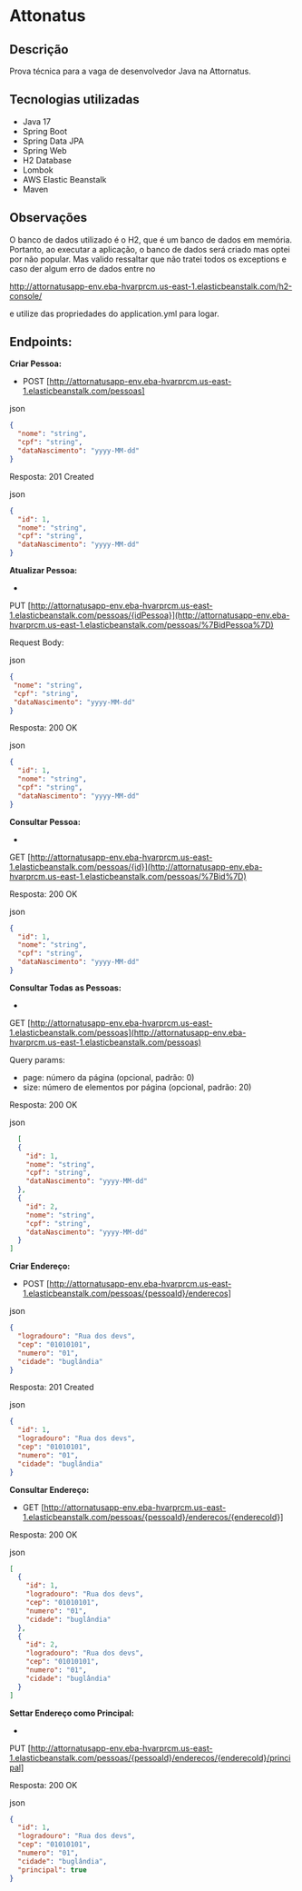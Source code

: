 # Attonatus

## Descrição

Prova técnica para a vaga de desenvolvedor Java na Attornatus.

## Tecnologias utilizadas

- Java 17
- Spring Boot
- Spring Data JPA
- Spring Web
- H2 Database
- Lombok
- AWS Elastic Beanstalk
- Maven

## Observações

O banco de dados utilizado é o H2, que é um banco de dados em memória. Portanto, ao executar a aplicação, o banco de
  dados será criado mas optei por não popular. Mas valido ressaltar que não tratei todos os exceptions e caso der algum
  erro de dados entre no

http://attornatusapp-env.eba-hvarprcm.us-east-1.elasticbeanstalk.com/h2-console/

e utilize das propriedades do application.yml para logar.

## Endpoints:

**Criar Pessoa:**

- POST [http://attornatusapp-env.eba-hvarprcm.us-east-1.elasticbeanstalk.com/pessoas]

json

```json
{
  "nome": "string",
  "cpf": "string",
  "dataNascimento": "yyyy-MM-dd"
}
```

Resposta: 201 Created

json

```json
{
  "id": 1,
  "nome": "string",
  "cpf": "string",
  "dataNascimento": "yyyy-MM-dd"
}
```

**Atualizar Pessoa:**

-
PUT [http://attornatusapp-env.eba-hvarprcm.us-east-1.elasticbeanstalk.com/pessoas/{idPessoa}](http://attornatusapp-env.eba-hvarprcm.us-east-1.elasticbeanstalk.com/pessoas/%7BidPessoa%7D)

Request Body:

json

 ```json
{
  "nome": "string",
  "cpf": "string",
  "dataNascimento": "yyyy-MM-dd"
}
```

Resposta: 200 OK

json

```json
{
  "id": 1,
  "nome": "string",
  "cpf": "string",
  "dataNascimento": "yyyy-MM-dd"
}
```

**Consultar Pessoa:**

-
GET [http://attornatusapp-env.eba-hvarprcm.us-east-1.elasticbeanstalk.com/pessoas/{id}](http://attornatusapp-env.eba-hvarprcm.us-east-1.elasticbeanstalk.com/pessoas/%7Bid%7D)

Resposta: 200 OK

json

```json
{
  "id": 1,
  "nome": "string",
  "cpf": "string",
  "dataNascimento": "yyyy-MM-dd"
}
```

**Consultar Todas as Pessoas:**

-
GET [http://attornatusapp-env.eba-hvarprcm.us-east-1.elasticbeanstalk.com/pessoas](http://attornatusapp-env.eba-hvarprcm.us-east-1.elasticbeanstalk.com/pessoas)

Query params:

* page: número da página (opcional, padrão: 0)
* size: número de elementos por página (opcional, padrão: 20)

Resposta: 200 OK

json

```json
  [
  {
    "id": 1,
    "nome": "string",
    "cpf": "string",
    "dataNascimento": "yyyy-MM-dd"
  },
  {
    "id": 2,
    "nome": "string",
    "cpf": "string",
    "dataNascimento": "yyyy-MM-dd"
  }
]
```

**Criar Endereço:**

- POST [http://attornatusapp-env.eba-hvarprcm.us-east-1.elasticbeanstalk.com/pessoas/{pessoaId}/enderecos]

json

```json
{
  "logradouro": "Rua dos devs",
  "cep": "01010101",
  "numero": "01",
  "cidade": "buglândia"
}
```

Resposta: 201 Created

json

```json
{
  "id": 1,
  "logradouro": "Rua dos devs",
  "cep": "01010101",
  "numero": "01",
  "cidade": "buglândia"
}
```

**Consultar Endereço:**

- GET [http://attornatusapp-env.eba-hvarprcm.us-east-1.elasticbeanstalk.com/pessoas/{pessoaId}/enderecos/{enderecoId}]

Resposta: 200 OK

json

```json
[
  {
    "id": 1,
    "logradouro": "Rua dos devs",
    "cep": "01010101",
    "numero": "01",
    "cidade": "buglândia"
  },
  {
    "id": 2,
    "logradouro": "Rua dos devs",
    "cep": "01010101",
    "numero": "01",
    "cidade": "buglândia"
  }
]
```

**Settar Endereço como Principal:**

-
PUT [http://attornatusapp-env.eba-hvarprcm.us-east-1.elasticbeanstalk.com/pessoas/{pessoaId}/enderecos/{enderecoId}/principal]

Resposta: 200 OK

json

```json
{
  "id": 1,
  "logradouro": "Rua dos devs",
  "cep": "01010101",
  "numero": "01",
  "cidade": "buglândia",
  "principal": true
}
```